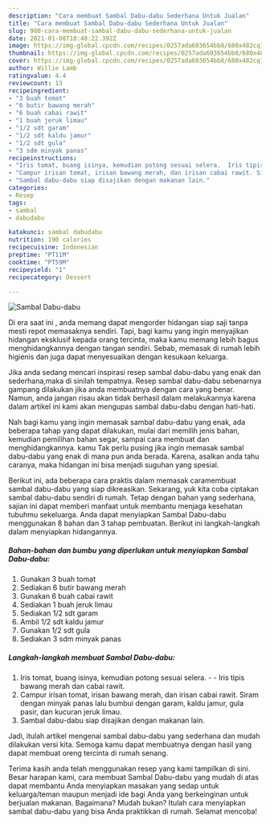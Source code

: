 ```yaml
---
description: "Cara membuat Sambal Dabu-dabu Sederhana Untuk Jualan"
title: "Cara membuat Sambal Dabu-dabu Sederhana Untuk Jualan"
slug: 980-cara-membuat-sambal-dabu-dabu-sederhana-untuk-jualan
date: 2021-01-08T18:40:22.392Z
image: https://img-global.cpcdn.com/recipes/0257ada603654bb8/680x482cq70/sambal-dabu-dabu-foto-resep-utama.jpg
thumbnail: https://img-global.cpcdn.com/recipes/0257ada603654bb8/680x482cq70/sambal-dabu-dabu-foto-resep-utama.jpg
cover: https://img-global.cpcdn.com/recipes/0257ada603654bb8/680x482cq70/sambal-dabu-dabu-foto-resep-utama.jpg
author: Willie Lamb
ratingvalue: 4.4
reviewcount: 13
recipeingredient:
- "3 buah tomat"
- "6 butir bawang merah"
- "6 buah cabai rawit"
- "1 buah jeruk limau"
- "1/2 sdt garam"
- "1/2 sdt kaldu jamur"
- "1/2 sdt gula"
- "3 sdm minyak panas"
recipeinstructions:
- "Iris tomat, buang isinya, kemudian potong sesuai selera.  Iris tipis bawang merah dan cabai rawit."
- "Campur irisan tomat, irisan bawang merah, dan irisan cabai rawit. Siram dengan minyak panas lalu bumbui dengan garam, kaldu jamur, gula pasir, dan kucuran jeruk limau."
- "Sambal dabu-dabu siap disajikan dengan makanan lain."
categories:
- Resep
tags:
- sambal
- dabudabu

katakunci: sambal dabudabu 
nutrition: 190 calories
recipecuisine: Indonesian
preptime: "PT11M"
cooktime: "PT59M"
recipeyield: "1"
recipecategory: Dessert

---
```



![Sambal Dabu-dabu](https://img-global.cpcdn.com/recipes/0257ada603654bb8/680x482cq70/sambal-dabu-dabu-foto-resep-utama.jpg)

Di era  saat ini , anda memang dapat mengorder hidangan siap saji tanpa mesti repot memasaknya sendiri. Tapi, bagi kamu yang ingin menyajikan hidangan eksklusif kepada orang tercinta, maka kamu memang lebih bagus menghidangkannya dengan tangan sendiri. Sebab, memasak di rumah lebih higienis dan juga dapat menyesuaikan dengan kesukaan keluarga.

Jika anda sedang mencari inspirasi resep sambal dabu-dabu yang enak dan sederhana,maka di sinilah tempatnya. Resep sambal dabu-dabu  sebenarnya gampang dilakukan jika anda membuatnya dengan cara yang benar. Namun, anda jangan risau akan tidak berhasil dalam melakukannya 
karena dalam artikel ini kami akan mengupas sambal dabu-dabu dengan hati-hati.  



Nah bagi kamu yang ingin memasak sambal dabu-dabu yang enak, ada beberapa tahap yang dapat dilakukan, mulai dari memilih jenis bahan, kemudian pemilihan bahan segar, sampai cara membuat dan menghidangkannya. kamu Tak perlu pusing jika ingin memasak sambal dabu-dabu yang enak di mana pun anda berada. Karena, asalkan anda  tahu caranya, maka hidangan ini bisa menjadi suguhan yang spesial.

Berikut ini, ada beberapa cara praktis  dalam memasak caramembuat sambal dabu-dabu yang siap dikreasikan. Sekarang, yuk kita coba ciptakan sambal dabu-dabu sendiri di rumah. Tetap dengan bahan yang sederhana, sajian ini dapat memberi manfaat untuk membantu menjaga kesehatan tubuhmu sekeluarga. Anda dapat menyiapkan Sambal Dabu-dabu menggunakan 8 bahan dan 3 tahap pembuatan. Berikut ini langkah-langkah dalam menyiapkan hidangannya.

<!--inarticleads1-->

##### Bahan-bahan dan bumbu yang diperlukan untuk menyiapkan Sambal Dabu-dabu:

1. Gunakan 3 buah tomat
1. Sediakan 6 butir bawang merah
1. Gunakan 6 buah cabai rawit
1. Sediakan 1 buah jeruk limau
1. Sediakan 1/2 sdt garam
1. Ambil 1/2 sdt kaldu jamur
1. Gunakan 1/2 sdt gula
1. Sediakan 3 sdm minyak panas




<!--inarticleads2-->

##### Langkah-langkah membuat Sambal Dabu-dabu:

1. Iris tomat, buang isinya, kemudian potong sesuai selera. -  - Iris tipis bawang merah dan cabai rawit.
1. Campur irisan tomat, irisan bawang merah, dan irisan cabai rawit. Siram dengan minyak panas lalu bumbui dengan garam, kaldu jamur, gula pasir, dan kucuran jeruk limau.
1. Sambal dabu-dabu siap disajikan dengan makanan lain.




Jadi, itulah artikel mengenai  sambal dabu-dabu  yang sederhana dan mudah dilakukan versi kita. Semoga kamu dapat membuatnya dengan hasil yang dapat membuat oreng tercinta di rumah senang. 

Terima kasih anda telah menggunakan resep yang kami tampilkan di sini. Besar harapan kami, cara membuat  Sambal Dabu-dabu yang mudah di atas dapat membantu Anda menyiapkan masakan yang sedap untuk keluarga/teman maupun menjadi ide bagi Anda yang berkeinginan untuk berjualan makanan. Bagaimana? Mudah bukan? Itulah cara menyiapkan sambal dabu-dabu yang bisa Anda praktikkan di rumah. Selamat mencoba!

